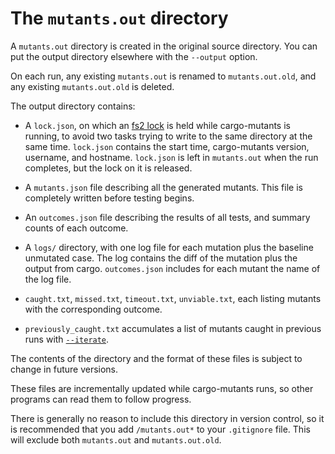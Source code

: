 # The `mutants.out` directory

A `mutants.out` directory is created in the original source directory. You can put the output directory elsewhere with the `--output` option.

On each run, any existing `mutants.out` is renamed to `mutants.out.old`, and any
existing `mutants.out.old` is deleted.

The output directory contains:

* A `lock.json`, on which an [fs2 lock](https://docs.rs/fs2) is held while
  cargo-mutants is running, to avoid two tasks trying to write to the same
  directory at the same time. `lock.json` contains the start time, cargo-mutants
  version, username, and hostname. `lock.json` is left in `mutants.out` when the
  run completes, but the lock on it is released.

* A `mutants.json` file describing all the generated mutants.
  This file is completely written before testing begins.

* An `outcomes.json` file describing the results of all tests,
  and summary counts of each outcome.

* A `logs/` directory, with one log file for each mutation plus the baseline
  unmutated case. The log contains the diff of the mutation plus the output from
  cargo. `outcomes.json` includes for each mutant the name of the log file.

* `caught.txt`, `missed.txt`, `timeout.txt`, `unviable.txt`, each listing mutants with the corresponding outcome.

* `previously_caught.txt` accumulates a list of mutants caught in previous runs with [`--iterate`](iterate.md).

The contents of the directory and the format of these files is subject to change in future versions.

These files are incrementally updated while cargo-mutants runs, so other programs can read them to follow progress.

There is generally no reason to include this directory in version control, so it is recommended that you add `/mutants.out*` to your `.gitignore` file. This will exclude both `mutants.out` and `mutants.out.old`.

